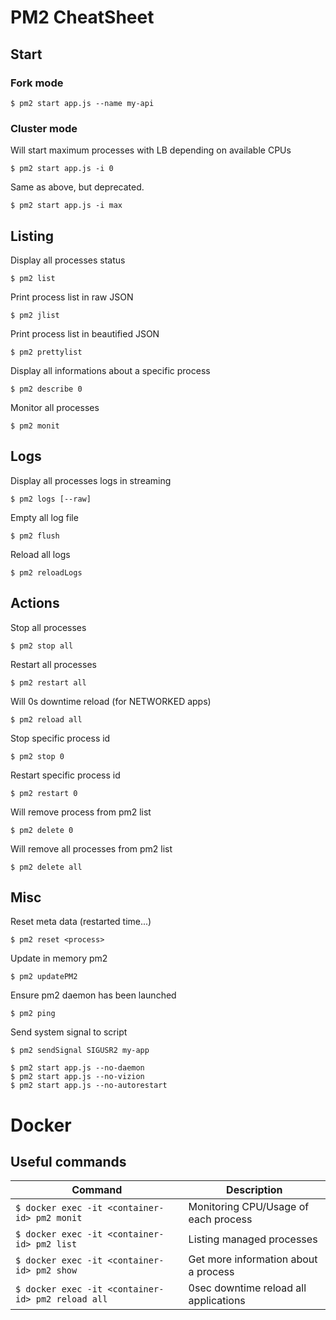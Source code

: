 # PM2 CheatSheet
## Start
### Fork mode

```
$ pm2 start app.js --name my-api
```

### Cluster mode
Will start maximum processes with LB depending on available CPUs

```
$ pm2 start app.js -i 0

```

Same as above, but deprecated.

```
$ pm2 start app.js -i max
```

## Listing

Display all processes status

```
$ pm2 list
```

Print process list in raw JSON

```
$ pm2 jlist 
```

Print process list in beautified JSON

```
$ pm2 prettylist
```

Display all informations about a specific process

```
$ pm2 describe 0
```

Monitor all processes

```
$ pm2 monit
```

## Logs

Display all processes logs in streaming

```
$ pm2 logs [--raw]
```

Empty all log file

```
$ pm2 flush

```

Reload all logs

```
$ pm2 reloadLogs
```

## Actions

Stop all processes

```
$ pm2 stop all
```

Restart all processes

```
$ pm2 restart all
```

Will 0s downtime reload (for NETWORKED apps)

```
$ pm2 reload all
```

Stop specific process id

```
$ pm2 stop 0
```

Restart specific process id

```
$ pm2 restart 0
```

Will remove process from pm2 list

```
$ pm2 delete 0
```

Will remove all processes from pm2 list

```
$ pm2 delete all
```

## Misc
Reset meta data (restarted time...)

`$ pm2 reset <process>`    

Update in memory pm2

```
$ pm2 updatePM2
```

Ensure pm2 daemon has been launched

```
$ pm2 ping
```

Send system signal to script

```
$ pm2 sendSignal SIGUSR2 my-app

```

```
$ pm2 start app.js --no-daemon
$ pm2 start app.js --no-vizion
$ pm2 start app.js --no-autorestart
```

# Docker
## Useful commands

Command | Description
--------|------------
```$ docker exec -it <container-id> pm2 monit``` | Monitoring CPU/Usage of each process
```$ docker exec -it <container-id> pm2 list``` | Listing managed processes
```$ docker exec -it <container-id> pm2 show``` | Get more information about a process
```$ docker exec -it <container-id> pm2 reload all``` | 0sec downtime reload all applications